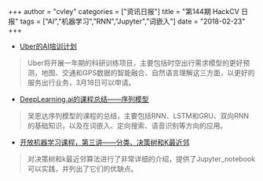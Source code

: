 +++
author = "cvley"
categories = ["资讯日报"]
title = "第144期 HackCV 日报"
tags = ["AI","机器学习","RNN","Jupyter","词嵌入"]
date = "2018-02-23"
+++

- [Uber的AI培训计划](https://eng.uber.com/uber-ai-residency/?from=hackcv&hmsr=hackcv.com&utm_medium=hackcv.com&utm_source=hackcv.com)

> Uber将开展一年期的科研训练项目，主要包括时空出行需求模型的更好预测，地图、交通和GPS数据的智能融合、自然语言理解这三方面，以更好的服务出行业务，3月18日可以申请。

- [DeepLearning.ai的课程总结——序列模型](https://muffintech.org/blog/id/9/?from=hackcv&hmsr=hackcv.com&utm_medium=hackcv.com&utm_source=hackcv.com)

> 吴恩达序列模型的课程的总结，主要包括RNN、LSTM和GRU、双向RNN的基础知识，以及在词嵌入、定向搜索、语音识别等方向的应用。

- [开放机器学习课程，第三讲——分类、决策树和K最近邻](https://medium.com/open-machine-learning-course/open-machine-learning-course-topic-3-classification-decision-trees-and-k-nearest-neighbors-8613c6b6d2cd?from=hackcv&hmsr=hackcv.com&utm_medium=hackcv.com&utm_source=hackcv.com)

> 对决策树和k最近邻算法进行了非常详细的介绍，提供了Jupyter_notebook可以实践，并列出了它们的优缺点。

